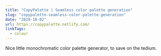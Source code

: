 ```yaml
---
title: "CopyPalette | Seamless color palette generation"
slug: "copypalette-seamless-color-palette-generation"
date: "2019-10-02"
url: https://copypalette.netlify.com/
linkTags:
  - colour
---
```


Nice little monochromatic color palette generator, to save on the tedium.
